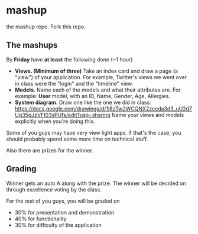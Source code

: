 mashup
======

the mashup repo. Fork this repo.

## The mashups

By **Friday** have **at least** the following done (~1 hour)

* **Views. (Minimum of three)** Take an index card and draw a page (a "view") of your application. For example, Twitter's views we went over in class were the "login" and the "timeline" view.
* **Models.** Name each of the models and what their attributes are. For example: **User** model, with an ID, Name, Gender, Age, Allergies.
* **System diagram.** Draw one like the one we did in class: https://docs.google.com/drawings/d/1j8zTw2WCQNX2zceda3d3_uU2d7Ug35gJzVFI03sPUfs/edit?usp=sharing Name your views and models explicitly when you're doing this.

Some of you guys may have very view light apps. If that's the case, you should probably spend some more time on technical stuff.

Also there are prizes for the winner.

## Grading

Winner gets an auto A along with the prize. The winner will be decided on through excellence voting by the class. 

For the rest of you guys, you will be graded on
* 30% for presentation and demonstration
* 40% for functionality
* 30% for difficulty of the application
